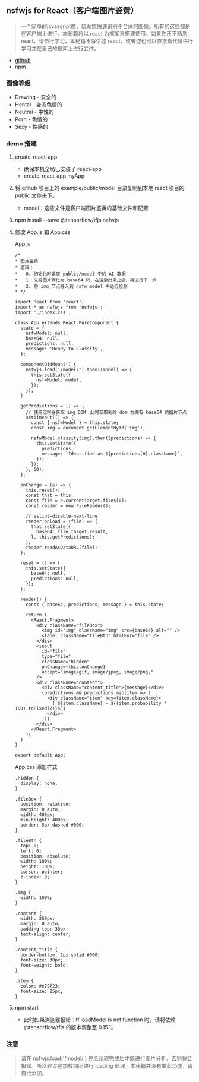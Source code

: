 ## nsfwjs for React（客户端图片鉴黄）

> 一个简单的javascript库，帮助您快速识别不合适的图像。所有的这些都是在客户端上进行。本秘籍将以 react 为框架来搭建使用。如果你还不熟悉 react，请自行学习，本秘籍不将讲述 react，或者您也可以直接看代码进行学习并在自己的框架上进行尝试。

- [github](https://github.com/infinitered/nsfwjs)
- [npm](https://www.npmjs.com/package/nsfwjs)

### 图像等级

- Drawing - 安全的
- Hentai - 变态色情的
- Neutral - 中性的
- Porn - 色情的
- Sexy - 性感的

### demo 搭建

1. create-react-app
	- 确保本机全局已安装了 react-app
	- create-react-app myApp
2. 将 github 项目上的 example/public/model 目录复制到本地 react 项目的 public 文件夹下。
	- model：这些文件是客户端图片鉴黄的基础文件和配置
3. npm install --save @tensorflow/tfjs nsfwjs
5. 修改 App.js 和 App.css

	App.js
	
	```
	/*
	* 图片鉴黄
	* 逻辑：
	*   0. 初始化时读取 public/model 中的 AI 数据
	*   1. 先将图片转化为 base64 码，在渲染出来之后，再进行下一步
	*   2. 将 img 节点导入到 nsfw model 中进行检测
	* */
	
	import React from 'react';
	import * as nsfwjs from 'nsfwjs';
	import './index.css';
	
	class App extends React.PureComponent {
	  state = {
	    nsfwModel: null,
	    base64: null,
	    predictions: null,
	    message: 'Ready to Classify',
	  };
	
	  componentDidMount() {
	    nsfwjs.load('/model/').then((model) => {
	      this.setState({
	        nsfwModel: model,
	      });
	    });
	  }
	
	  getPredictions = () => {
	    // 使用定时器获取 img DOM，此时获取到的 dom 为拥有 base64 的图片节点
	    setTimeout(() => {
	      const { nsfwModel } = this.state;
	      const img = document.getElementById('img');
	
	      nsfwModel.classify(img).then((predictions) => {
	        this.setState({
	          predictions,
	          message: `Identified as ${predictions[0].className}`,
	        });
	      });
	    }, 60);
	  };
	
	  onChange = (e) => {
	    this.reset();
	    const that = this;
	    const file = e.currentTarget.files[0];
	    const reader = new FileReader();
	
	    // eslint-disable-next-line
	    reader.onload = (file) => {
	      that.setState({
	        base64: file.target.result,
	      }, this.getPredictions);
	    };
	    reader.readAsDataURL(file);
	  };
	
	  reset = () => {
	    this.setState({
	      base64: null,
	      predictions: null,
	    });
	  };
	
	  render() {
	    const { base64, predictions, message } = this.state;
	
	    return (
	      <React.Fragment>
	        <div className="fileBox">
	          <img id="img" className="img" src={base64} alt="" />
	          <label className="fileBtn" htmlFor="file" />
	        </div>
	        <input
	          id="file"
	          type="file"
	          className="hidden"
	          onChange={this.onChange}
	          accept="image/gif, image/jpeg, image/png,"
	        />
	        <div className="content">
	          <div className="content_title">{message}</div>
	          {predictions && predictions.map(item => (
	            <div className="item" key={item.className}>
	              {`${item.className} - ${(item.probability * 100).toFixed(2)}%`}
	            </div>
	          ))}
	        </div>
	      </React.Fragment>
	    );
	  }
	}
	
	export default App;
	```
	
	App.css 添加样式
	
	```
	.hidden {
	  display: none;
	}
	
	.fileBox {
	  position: relative;
	  margin: 0 auto;
	  width: 400px;
	  min-height: 400px;
	  border: 5px dashed #000;
	}
	
	.fileBtn {
	  top: 0;
	  left: 0;
	  position: absolute;
	  width: 100%;
	  height: 100%;
	  cursor: pointer;
	  z-index: 9;
	}
	
	.img {
	  width: 100%;
	}
	
	.content {
	  width: 350px;
	  margin: 0 auto;
	  padding-top: 30px;
	  text-align: center;
	}
	
	.content_title {
	  border-bottom: 2px solid #000;
	  font-size: 30px;
	  font-weight: bold;
	}
	
	.item {
	  color: #e79f23;
	  font-size: 25px;
	}
	```
5. npm start
	- 此时如果浏览器报错：tf.loadModel is not function 时，请将依赖 @tensorflow/tfjs 的版本调整至 0.15.1。

### 注意

> 请在 nsfwjs.load('/model/') 完全读取完成后才能进行图片分析，否则将会报错。所以建议在加载期间进行 loading 处理。本秘籍并没有做此功能，请自行添加。